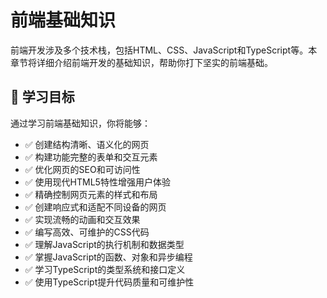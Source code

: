 # 前端基础知识

前端开发涉及多个技术栈，包括HTML、CSS、JavaScript和TypeScript等。本章节将详细介绍前端开发的基础知识，帮助你打下坚实的前端基础。

## 🎯 学习目标

通过学习前端基础知识，你将能够：

- ✅ 创建结构清晰、语义化的网页
- ✅ 构建功能完整的表单和交互元素
- ✅ 优化网页的SEO和可访问性
- ✅ 使用现代HTML5特性增强用户体验
- ✅ 精确控制网页元素的样式和布局
- ✅ 创建响应式和适配不同设备的网页
- ✅ 实现流畅的动画和交互效果
- ✅ 编写高效、可维护的CSS代码
- ✅ 理解JavaScript的执行机制和数据类型
- ✅ 掌握JavaScript的函数、对象和异步编程
- ✅ 学习TypeScript的类型系统和接口定义
- ✅ 使用TypeScript提升代码质量和可维护性
